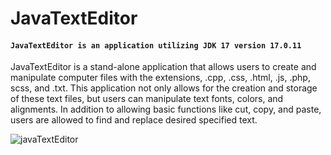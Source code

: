 # JavaTextEditor

#### `JavaTextEditor is an application utilizing JDK 17 version 17.0.11`

JavaTextEditor is a stand-alone application that allows users to create and
manipulate computer files with the extensions, .cpp, .css, .html, .js, .php,
scss, and .txt. This application not only allows for the creation and storage
of these text files, but users can manipulate text fonts, colors, and alignments. 
In addition to allowing basic functions like cut, copy, and paste, users are 
allowed to find and replace desired specified text. 

![javaTextEditor](https://github.com/user-attachments/assets/062788bd-7155-450e-b625-d75c96b5aec9)
